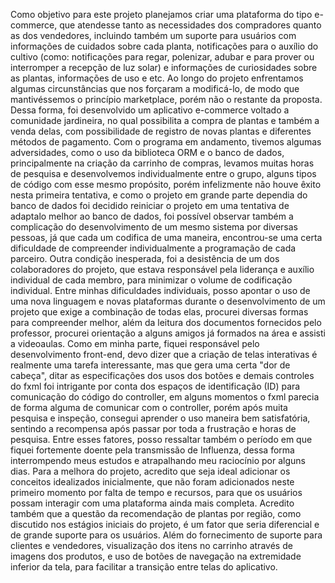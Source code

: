  Como objetivo para este projeto planejamos criar uma plataforma do tipo e-commerce, que atendesse tanto as necessidades 
dos compradores quanto as dos vendedores, incluindo também um suporte para usuários com informações de cuidados sobre cada planta, 
notificações para o auxílio do cultivo (como: notificações para regar, polenizar, adubar e para prover ou interromper a recepção 
de luz solar) e informações de curiosidades sobre as plantas, informações de uso e etc.
	Ao longo do projeto enfrentamos algumas circunstâncias que nos forçaram a modificá-lo, de modo que mantivéssemos o princípio marketplace, 
 porém não o restante da proposta. Dessa forma, foi desenvolvido um aplicativo e-commerce voltado a comunidade jardineira, no qual possibilita a 
 compra de plantas e também a venda delas, com possibilidade de registro de novas plantas e diferentes métodos de pagamento.
 Com o programa em andamento, tivemos algumas adversidades, como o uso da biblioteca ORM e o banco de dados, principalmente na criação da carrinho 
 de compras, levamos muitas horas de pesquisa e desenvolvemos individualmente entre o grupo, alguns tipos de código com esse mesmo propósito, 
 porém infelizmente não houve êxito nesta primeira tentativa, e como o projeto em grande parte dependia do banco de dados foi decidido reiniciar o 
 projeto em uma tentativa de adaptalo melhor ao banco de dados, foi possível observar também a complicação do desenvolvimento de um mesmo sistema 
 por diversas pessoas, já que cada um codifica de uma maneira, encontrou-se uma certa dificuldade de compreender individualmente a programação de 
 cada parceiro. Outra condição inesperada, foi a desistência de um dos colaboradores do projeto, que estava responsável pela liderança e auxílio 
 individual de cada membro, para minimizar o volume de codificação individual.
	Entre minhas dificuldades individuais, posso apontar o uso de uma nova linguagem e novas plataformas durante o desenvolvimento de um 
 projeto que exige a combinação de todas elas, procurei diversas formas para compreender melhor, além da leitura dos documentos fornecidos pelo 
 professor, procurei orientação a alguns amigos já formados na área e assisti a videoaulas. Como em minha parte, fiquei responsável pelo 
 desenvolvimento front-end, devo dizer que a criação de telas interativas é realmente uma tarefa interessante, mas que gera uma certa "dor de 
 cabeça", ditar as especificações dos usos dos botões e demais controles do fxml foi intrigante por conta dos espaços de identificação (ID) para 
 comunicação do código do controller, em alguns momentos o fxml parecia de forma alguma de comunicar com o controller, porém após muita pesquisa e 
 inspeção, consegui aprender o uso maneira bem satisfatória, sentindo a recompensa após passar por toda a frustração e horas de pesquisa.
	Entre esses fatores, posso ressaltar também o período em que fiquei fortemente doente pela transmissão de Influenza, dessa forma 
 interrompendo meus estudos e atrapalhando meu raciocínio por alguns dias.
 	Para a melhora do projeto, acredito que seja ideal adicionar os conceitos idealizados inicialmente, que não foram adicionados neste 
  primeiro momento por falta de tempo e recursos, para que os usuários possam interagir com uma plataforma ainda mais completa. Acredito também 
  que a questão da recomendação de plantas por região, como discutido nos estágios iniciais do projeto, é um fator que seria diferencial e de 
  grande suporte para os usuários. Além do fornecimento de suporte para clientes e vendedores, visualização dos itens no carrinho através de 
  imagens dos produtos, e uso de botões de navegação na extremidade inferior da tela, para facilitar a transição entre telas do aplicativo.
